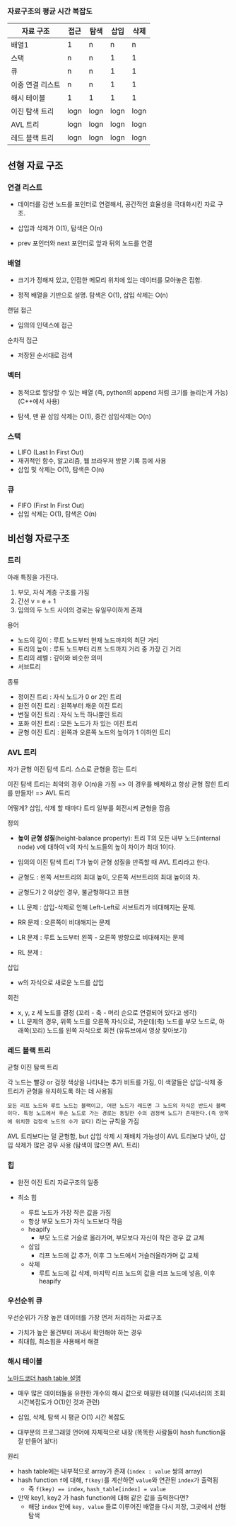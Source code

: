 ### 자료구조의 평균 시간 복잡도

| 자료 구조        | 접근 | 탐색 | 삽입 | 삭제 |
| ---------------- | ---- | ---- | ---- | ---- |
| 배열1            | 1    | n    | n    | n    |
| 스택             | n    | n    | 1    | 1    |
| 큐               | n    | n    | 1    | 1    |
| 이중 연결 리스트 | n    | n    | 1    | 1    |
| 해시 테이블      | 1    | 1    | 1    | 1    |
| 이진 탐색 트리   | logn | logn | logn | logn |
| AVL 트리         | logn | logn | logn | logn |
| 레드 블랙 트리   | logn | logn | logn | logn |





## 선형 자료 구조



### 연결 리스트

- 데이터를 감싼 노드를 포인터로 연결해서, 공간적인 효율성을 극대화시킨 자료 구조.

- 삽입과 삭제가 O(1), 탐색은 O(n)

- prev 포인터와 next 포인터로 앞과 뒤의 노드를 연결



### 배열

- 크기가 정해져 있고, 인접한 메모리 위치에 있는 데이터를 모아놓은 집합.

- 정적 배열을 기반으로 설명. 탐색은 O(1), 삽입 삭제는 O(n)



랜덤 접근

- 임의의 인덱스에 접근

순차적 접근

- 저장된 순서대로 검색



### 벡터

- 동적으로 할당할 수 있는 배열 (즉, python의 append 처럼 크기를 늘리는게 가능) (C++에서 사용)

- 탐색, 맨 끝 삽입 삭제는 O(1), 중간 삽입삭제는 O(n)



### 스택

- LIFO (Last In First Out)
- 재귀적인 함수, 알고리즘, 웹 브라우저 방문 기록 등에 사용
- 삽입 및 삭제는 O(1), 탐색은 O(n)



### 큐

- FIFO (First In First Out)
- 삽입 삭제는 O(1), 탐색은 O(n)





## 비선형 자료구조



### 트리

아래 특징을 가진다.

1. 부모, 자식 계층 구조를 가짐
2. 간선 v = e + 1
3. 임의의 두 노드 사이의 경로는 유일무이하게 존재



용어

- 노드의 깊이 : 루트 노드부터 현재 노드까지의 최단 거리
- 트리의 높이 : 루트 노드부터 리프 노드까지 거리 중 가장 긴 거리
- 트리의 레벨 : 깊이와 비슷한 의미
- 서브트리



종류

- 정이진 트리 : 자식 노드가 0 or 2인 트리
- 완전 이진 트리 : 왼쪽부터 채운 이진 트리
- 변질 이진 트리 : 자식 노득 하나뿐인 트리
- 포화 이진 트리 : 모든 노드가 차 있는 이진 트리
- 균형 이진 트리 : 왼쪽과 오른쪽 노드의 높이가 1 이하인 트리



### AVL 트리

자가 균형 이진 탐색 트리. 스스로 균형을 잡는 트리

이진 탐색 트리는 최악의 경우 O(n)을 가짐 => 이 경우를 배제하고 항상 균형 잡힌 트리를 만들자! => AVL 트리

어떻게? 삽입, 삭제 할 때마다 트리 일부를 회전시켜 균형을 잡음



정의

- **높이 균형 성질**(height-balance property): 트리 T의 모든 내부 노드(internal node) v에 대하여 v의 자식 노드들의 높이 차이가 최대 1이다.

- 임의의 이진 탐색 트리 T가 높이 균형 성질을 만족할 때 AVL 트리라고 한다.
- 균형도 : 왼쪽 서브트리의 최대 높이, 오른쪽 서브트리의 최대 높이의 차.
- 균형도가 2 이상인 경우, 불균형하다고 표현
- LL 문제 : 삽입-삭제로 인해 Left-Left로 서브트리가 비대해지는 문제. 
- RR 문제 : 오른쪽이 비대해지는 문제
- LR 문제 : 루트 노드부터 왼쪽 - 오른쪽 방향으로 비대해지는 문제
- RL 문제 : 





삽입

- w의 자식으로 새로운 노드를 삽입

회전

- x, y, z 세 노드를 결정 (꼬리 - 축 - 머리 순으로 연결되어 있다고 생각)
- LL 문제의 경우, 위쪽 노드를 오른쪽 자식으로, 가운데(축) 노드를 부모 노드로, 아래쪽(꼬리) 노드를 왼쪽 자식으로 회전 (유튜브에서 영상 찾아보기)



### 레드 블랙 트리

균형 이진 탐색 트리

각 노드는 빨강 or 검정 색상을 나타내는 추가 비트를 가짐, 이 색깔들은 삽입-삭제 중 트리가 균형을 유지하도록 하는 데 사용됨

`모든 리프 노드와 루트 노드는 블랙이고, 어떤 노드가 레드면 그 노드의 자식은 반드시 블랙이다. 특정 노드에서 후손 노드로 가는 경로는 동일한 수의 검정색 노드가 존재한다.(즉 양쪽에 위치한 검정색 노드의 수가 같다)` 라는 규칙을 가짐

AVL 트리보다는 덜 균형함, but 삽입 삭제 시 재배치 가능성이 AVL 트리보다 낮아, 삽입 삭제가 많은 경우 사용 (탐색이 많으면 AVL 트리)





### 힙

- 완전 이진 트리 자료구조의 일종

- 최소 힙
  - 루트 노드가 가장 작은 값을 가짐
  - 항상 부모 노드가 자식 노드보다 작음
  - heapify
    - 부모 노드로 거슬로 올라가며, 부모보다 자신이 작은 경우 값 교체
  - 삽입
    - 리프 노드에 값 추가, 이후 그 노드에서 거슬러올라가며 값 교체
  - 삭제
    - 루트 노드에 값 삭제, 마지막 리프 노드의 값을 리프 노드에 넣음, 이후 heapify



### 우선순위 큐

우선순위가 가장 높은 데이터를 가장 먼저 처리하는 자료구조

- 가치가 높은 물건부터 꺼내서 확인해야 하는 경우
- 최대힙, 최소힙을 사용해서 해결



### 해시 테이블

[노마드코더 hash table 설명](https://www.youtube.com/watch?v=HraOg7W3VAM)

- 매우 많은 데이터들을 유한한 개수의 해시 값으로 매핑한 테이블 (딕셔너리의 조회 시간복잡도가 O(1)인 것과 관련)

- 삽입, 삭제, 탐색 시 평균 O(1) 시간 복잡도
- 대부분의 프로그래밍 언어에 자체적으로 내장 (똑똑한 사람들이 hash function을 잘 만들어 놨다)



원리

- hash table에는 내부적으로 array가 존재 (`index : value` 쌍의 array)
- hash function `f`에 대해, `f(key)`를 계산하면 `value`와 연관된 `index`가 출력됨
  - 즉 `f(key) == index`, `hash_table[index] = value`
- 만약 key1, key2 가 hash function에 대해 같은 값을 출력한다면?
  - 해당 `index` 안에 `key, value` 들로 이루어진 배열을 다시 저장, 그곳에서 선형탐색
